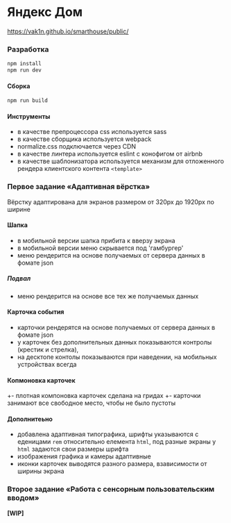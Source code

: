# Яндекс Дом

https://vak1n.github.io/smarthouse/public/

### Разработка 

```sh
npm install
npm run dev
```

#### Сборка 

```sh
npm run build
```

#### Инструменты

- в качестве препроцессора css используется sass
- в качестве сборщика используется webpack
- normalize.css подключается через CDN
- в качестве линтера используется eslint c конофигом от airbnb
- в качестве шаблонизатора используется механизм для отложенного рендера клиентского контента `<template>`

### Первое задание «Адаптивная вёрстка»

Вёрстку адаптирована для экранов размером от 320px до 1920px по ширине

#### Шапка

- в мобильной версии шапка прибита к вверзу экрана
- в мобильной версии меню скрывается под 'гамбургер'
- меню рендерится на основе получаемых от сервера данных в фомате json

##### Подвал

- меню рендерится на основе все тех же получаемых данных

#### Карточка события

- карточки рендерятся на основе получаемых от сервера данных в фомате json
- у карточек без дополнительных данных показываются контролы (крестик и стрелка),
- на десктопе контолы показываются при наведении, на мобильных устройствах всегда

#### Копмоновка карточек

+- плотная компоновка карточек сделана на гридах
+- карточки занимают все свободное место, чтобы не было пустоты

#### Дополнитеьно

- добавлена адаптивная типографика, шрифты указываются с еденицами `rem` относительно елемента `html`, 
    под разные экраны у `html` задаются свои размеры шрифта
- изображения графика и камеры адаптивные
- иконки карточек выводятся разного размера, взависимости от ширины экрана

### Второе задание «Работа с сенсорным пользовательским вводом»

**[WIP]**

